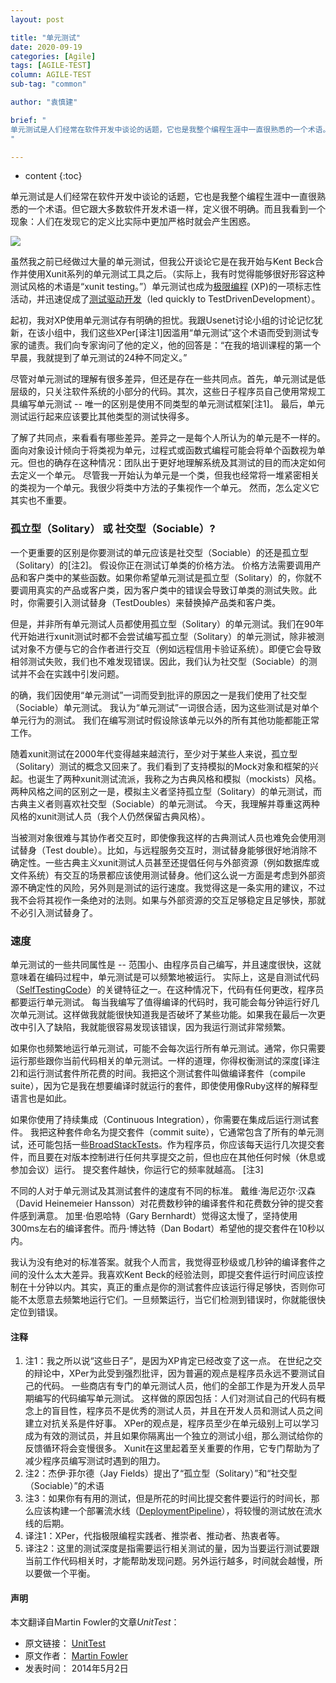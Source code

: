 ```yaml
---
layout: post

title: "单元测试"
date: 2020-09-19
categories: [Agile]
tags: [AGILE-TEST]
column: AGILE-TEST
sub-tag: "common"

author: "袁慎建"

brief: "
单元测试是人们经常在软件开发中谈论的话题，它也是我整个编程生涯中一直很熟悉的一个术语。但它跟大多数软件开发术语一样，定义很不明确。而且我看到一个现象：人们在发现它的定义比实际中更加严格时就会产生困惑。
"

---
```


* content
{:toc}


单元测试是人们经常在软件开发中谈论的话题，它也是我整个编程生涯中一直很熟悉的一个术语。但它跟大多数软件开发术语一样，定义很不明确。而且我看到一个现象：人们在发现它的定义比实际中更加严格时就会产生困惑。

![](https://martinfowler.com/bliki/images/unitTest/sketch.png)

虽然我之前已经做过大量的单元测试，但我公开谈论它是在我开始与Kent Beck合作并使用Xunit系列的单元测试工具之后。（实际上，我有时觉得能够很好形容这种测试风格的术语是“xunit testing。”）单元测试也成为[极限编程](https://martinfowler.com/bliki/ExtremeProgramming.html) (XP)的一项标志性活动，并迅速促成了[测试驱动开发](https://martinfowler.com/bliki/TestDrivenDevelopment.html)（led quickly to TestDrivenDevelopment）。


起初，我对XP使用单元测试存有明确的担忧。我跟Usenet讨论小组的讨论记忆犹新，在该小组中，我们这些XPer[译注1]因滥用“单元测试”这个术语而受到测试专家的谴责。我们向专家询问了他的定义，他的回答是：“在我的培训课程的第一个早晨，我就提到了单元测试的24种不同定义。”

尽管对单元测试的理解有很多差异，但还是存在一些共同点。首先，单元测试是低层级的，只关注软件系统的小部分的代码。其次，这些日子程序员自己使用常规工具编写单元测试 -- 唯一的区别是使用不同类型的单元测试框架[注1]。 最后，单元测试运行起来应该要比其他类型的测试快得多。


了解了共同点，来看看有哪些差异。差异之一是每个人所认为的单元是不一样的。面向对象设计倾向于将类视为单元，过程式或函数式编程可能会将单个函数视为单元。但也的确存在这种情况：团队出于更好地理解系统及其测试的目的而决定如何去定义一个单元。 尽管我一开始认为单元是一个类，但我也经常将一堆紧密相关的类视为一个单元。我很少将类中方法的子集视作一个单元。 然而，怎么定义它其实也不重要。


### 孤立型（Solitary） 或 社交型（Sociable）?
一个更重要的区别是你要测试的单元应该是社交型（Sociable）的还是孤立型（Solitary）的[注2]。 假设你正在测试订单类的价格方法。 价格方法需要调用产品和客户类中的某些函数。如果你希望单元测试是孤立型（Solitary）的，你就不要调用真实的产品或客户类，因为客户类中的错误会导致订单类的测试失败。此时，你需要引入测试替身（TestDoubles）来替换掉产品类和客户类。


但是，并非所有单元测试人员都使用孤立型（Solitary）的单元测试。我们在90年代开始进行xunit测试时都不会尝试编写孤立型（Solitary）的单元测试，除非被测试对象不方便与它的合作者进行交互（例如远程信用卡验证系统）。即便它会导致相邻测试失败，我们也不难发现错误。因此，我们认为社交型（Sociable）的测试并不会在实践中引发问题。

的确，我们因使用“单元测试”一词而受到批评的原因之一是我们使用了社交型（Sociable）单元测试。 我认为“单元测试”一词很合适，因为这些测试是对单个单元行为的测试。 我们在编写测试时假设除该单元以外的所有其他功能都能正常工作。


随着xunit测试在2000年代变得越来越流行，至少对于某些人来说，孤立型（Solitary）测试的概念又回来了。我们看到了支持模拟的Mock对象和框架的兴起。也诞生了两种xunit测试流派，我称之为古典风格和模拟（mockists）风格。两种风格之间的区别之一是，模拟主义者坚持孤立型（Solitary）的单元测试，而古典主义者则喜欢社交型（Sociable）的单元测试。 今天，我理解并尊重这两种风格的xunit测试人员（我个人仍然保留古典风格）。


当被测对象很难与其协作者交互时，即使像我这样的古典测试人员也难免会使用测试替身（Test double）。比如，与远程服务交互时，测试替身能够很好地消除不确定性。一些古典主义xunit测试人员甚至还提倡任何与外部资源（例如数据库或文件系统）有交互的场景都应该使用测试替身。他们这么说一方面是考虑到外部资源不确定性的风险，另外则是测试的运行速度。我觉得这是一条实用的建议，不过我不会将其视作一条绝对的法则。如果与外部资源的交互足够稳定且足够快，那就不必引入测试替身了。


### 速度

单元测试的一些共同属性是 -- 范围小、由程序员自己编写，并且速度很快，这就意味着在编码过程中，单元测试是可以频繁地被运行。 实际上，这是自测试代码（[SelfTestingCode](https://martinfowler.com/bliki/SelfTestingCode.html)）的关键特征之一。在这种情况下，代码有任何更改，程序员都要运行单元测试。 每当我编写了值得编译的代码时，我可能会每分钟运行好几次单元测试。这样做我就能很快知道我是否破坏了某些功能。如果我在最后一次更改中引入了缺陷，我就能很容易发现该错误，因为我运行测试非常频繁。


如果你也频繁地运行单元测试，可能不会每次运行所有单元测试。通常，你只需要运行那些跟你当前代码相关的单元测试。一样的道理，你得权衡测试的深度[译注2]和运行测试套件所花费的时间。我把这个测试套件叫做编译套件（compile suite），因为它是我在想要编译时就运行的套件，即使使用像Ruby这样的解释型语言也是如此。


如果你使用了持续集成（Continuous Integration），你需要在集成后运行测试套件。 我把这种套件命名为提交套件（commit suite），它通常包含了所有的单元测试，还可能包括一些[BroadStackTests](https://martinfowler.com/bliki/BroadStackTest.html)。作为程序员，你应该每天运行几次提交套件，而且要在对版本控制进行任何共享提交之前，但也应在其他任何时候（休息或参加会议）运行。 提交套件越快，你运行它的频率就越高。 [注3]


不同的人对于单元测试及其测试套件的速度有不同的标准。 戴维·海尼迈尔·汉森（David Heinemeier Hansson）对花费数秒钟的编译套件和花费数分钟的提交套件感到满意。 加里·伯恩哈特（Gary Bernhardt）觉得这太慢了，坚持使用300ms左右的编译套件。而丹·博达特（Dan Bodart）希望他的提交套件在10秒以内。


我认为没有绝对的标准答案。就我个人而言，我觉得亚秒级或几秒钟的编译套件之间的没什么太大差异。我喜欢Kent Beck的经验法则，即提交套件运行时间应该控制在十分钟以内。其实，真正的重点是你的测试套件应该运行得足够快，否则你可能不太愿意去频繁地运行它们。一旦频繁运行，当它们检测到错误时，你就能很快定位到错误。


#### 注释
1. 注1：我之所以说“这些日子”，是因为XP肯定已经改变了这一点。 在世纪之交的辩论中，XPer为此受到强烈批评，因为普遍的观点是程序员永远不要测试自己的代码。 一些商店有专门的单元测试人员，他们的全部工作是为开发人员早期编写的代码编写单元测试。 这样做的原因包括：人们对测试自己的代码有概念上的盲目性，程序员不是优秀的测试人员，并且在开发人员和测试人员之间建立对抗关系是件好事。 XPer的观点是，程序员至少在单元级别上可以学习成为有效的测试员，并且如果你隔离出一个独立的测试小组，那么测试给你的反馈循环将会变慢很多。 Xunit在这里起着至关重要的作用，它专门帮助为了减少程序员编写测试时遇到的阻力。
2. 注2：杰伊·菲尔德（Jay Fields）提出了“孤立型（Solitary）”和“社交型（Sociable）”的术语
3. 注3：如果你有有用的测试，但是所花的时间比提交套件要运行的时间长，那么应该构建一个部署流水线（[DeploymentPipeline](https://martinfowler.com/bliki/DeploymentPipeline.html)），将较慢的测试放在流水线的后期。
4. 译注1：XPer，代指极限编程实践者、推崇者、推动者、热衷者等。
5. 译注2：这里的测试深度是指需要运行相关测试的量，因为当要运行测试要跟当前工作代码相关时，才能帮助发现问题。另外运行越多，时间就会越慢，所以要做一个平衡。

#### 声明
本文翻译自Martin Fowler的文章*UnitTest*：

- 原文链接： [UnitTest](https://martinfowler.com/bliki/UnitTest.html)
- 原文作者： [Martin Fowler](https://martinfowler.com/)
- 发表时间： 2014年5月2日
